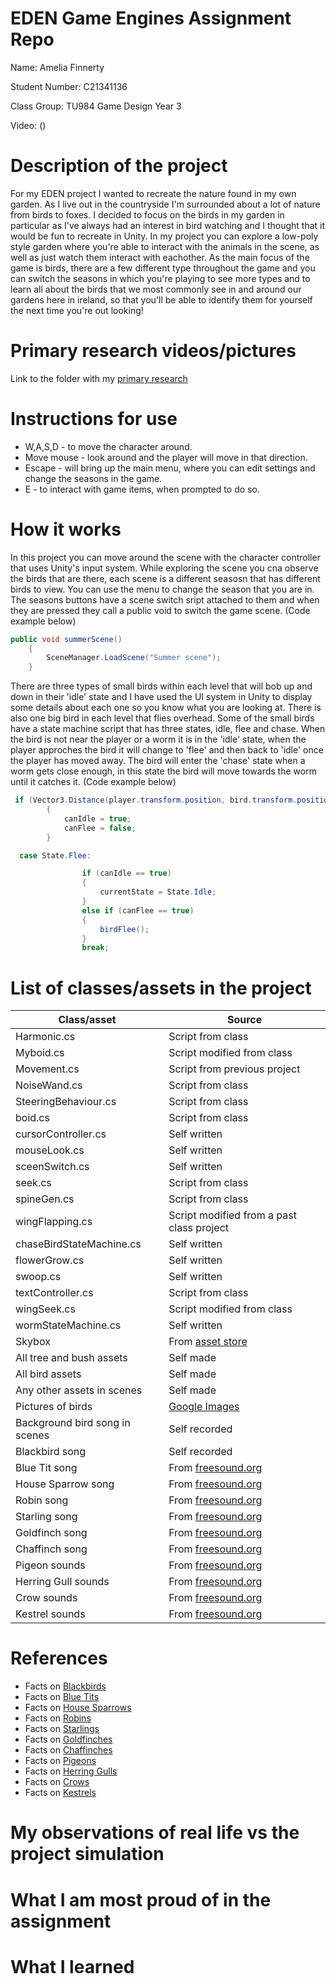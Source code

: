 # EDEN Game Engines Assignment Repo

Name: Amelia Finnerty

Student Number: C21341136

Class Group: TU984 Game Design Year 3

Video:
()

# Description of the project
For my EDEN project I wanted to recreate the nature found in my own garden. As I live out in the countryside I'm surrounded about a lot of nature from birds to foxes. I decided to focus on the birds in my garden in particular as I've always had an interest in bird watching and I thought that it would be fun to recreate in Unity. In my project you can explore a low-poly style garden where you're able to interact with the animals in the scene, as well as just watch them interact with eachother. As the main focus of the game is birds, there are a few different type throughout the game and you can switch the seasons in which you're playing to see more types and to learn all about the birds that we most commonly see in and around our gardens here in ireland, so that you'll be able to identify them for yourself the next time you're out looking!

# Primary research videos/pictures
Link to the folder with my [primary research](https://drive.google.com/drive/folders/1U_38BIjF2x9La3iPT4CQNQc0ab5A-h9D?usp=sharing)

# Instructions for use
* W,A,S,D - to move the character around.
* Move mouse - look around and the player will move in that direction.
* Escape - will bring up the main menu, where you can edit settings and change the seasons in the game.
* E - to interact with game items, when prompted to do so.

# How it works
In this project you can move around the scene with the character controller that uses Unity's input system. While exploring the scene you cna observe the birds that are there, each scene is a different seasosn that has different birds to view. You can use the menu to change the season that you are in. The seasons buttons have a scene switch sript attached to them and when they are pressed they call a public void to switch the game scene. (Code example below)

```C#
public void summerScene()
    {
        SceneManager.LoadScene("Summer scene");
    }
```

There are three types of small birds within each level that will bob up and down in their 'idle' state and I have used the UI system in Unity to display some details about each one so you know what you are looking at. There is also one big bird in each level that flies overhead. Some of the small birds have a state machine script that has three states, idle, flee and chase. When the bird is not near the player or a worm it is in the 'idle' state, when the player approches the bird it will change to 'flee' and then back to 'idle' once the player has moved away. The bird will enter the 'chase' state when a worm gets close enough, in this state the bird will move towards the worm until it catches it. (Code example below)

```C#
 if (Vector3.Distance(player.transform.position, bird.transform.position) > 5f)
        {
            canIdle = true;
            canFlee = false;
        }
```

```C#
  case State.Flee:

                if (canIdle == true)
                {
                    currentState = State.Idle;
                }
                else if (canFlee == true)
                {
                    birdFlee();
                }
                break;
```

# List of classes/assets in the project

| Class/asset | Source |
|-----------|-----------|
|Harmonic.cs|Script from class|
|Myboid.cs|Script modified from class|
|Movement.cs|Script from previous project|
|NoiseWand.cs|Script from class|
|SteeringBehaviour.cs|Script from class|
|boid.cs|Script from class|
|cursorController.cs|Self written|
|mouseLook.cs|Self written|
|sceenSwitch.cs|Self written|
|seek.cs|Script from class|
|spineGen.cs|Script from class|
|wingFlapping.cs|Script modified from a past class project|
|chaseBirdStateMachine.cs|Self written|
|flowerGrow.cs|Self written|
|swoop.cs|Self written|
|textController.cs|Script from class|
|wingSeek.cs|Script modified from class|
|wormStateMachine.cs|Self written|
|Skybox|From [asset store](https://assetstore.unity.com/packages/2d/textures-materials/sky/farland-skies-cloudy-crown-60004)|
|All tree and bush assets|Self made|
|All bird assets|Self made|
|Any other assets in scenes|Self made|
|Pictures of birds|[Google Images](https://images.google.com/)|
|Background bird song in scenes|Self recorded|
|Blackbird song|Self recorded|
|Blue Tit song|From [freesound.org](https://freesound.org/people/acclivity/sounds/509707/)|
|House Sparrow song|From [freesound.org](https://freesound.org/people/soundbytez/sounds/110991/)|
|Robin song|From [freesound.org](https://freesound.org/people/Sparrer/sounds/49985/)|
|Starling song|From [freesound.org](https://freesound.org/people/PianoFarm/sounds/521799/)|
|Goldfinch song|From [freesound.org](https://freesound.org/people/TRP/sounds/616983/)|
|Chaffinch song|From [freesound.org](https://freesound.org/people/dobroide/sounds/50883/)|
|Pigeon sounds|From [freesound.org](https://freesound.org/people/squashy555/sounds/319512/)|
|Herring Gull sounds|From [freesound.org](https://freesound.org/people/se2001/sounds/510204/)|
|Crow sounds|From [freesound.org](https://freesound.org/people/mudflea2/sounds/708181/)|
|Kestrel sounds|From [freesound.org](https://freesound.org/people/dobroide/sounds/17507/)|

# References
* Facts on [Blackbirds](https://www.livingwithbirds.com/tweetapedia/21-facts-on-blackbird)
* Facts on [Blue Tits](https://www.livingwithbirds.com/tweetapedia/21-facts-on-blue-tit)
* Facts on [House Sparrows](https://www.livingwithbirds.com/tweetapedia/21-facts-on-house-sparrow)
* Facts on [Robins](https://www.livingwithbirds.com/tweetapedia/21-facts-on-robin)
* Facts on [Starlings](https://www.livingwithbirds.com/tweetapedia/21-facts-on-starling)
* Facts on [Goldfinches](https://www.livingwithbirds.com/tweetapedia/21-facts-on-goldfinch)
* Facts on [Chaffinches](https://www.livingwithbirds.com/tweetapedia/21-facts-on-chaffinch)
* Facts on [Pigeons](https://www.excelpestservices.com/11-fun-facts-about-pigeons/)
* Facts on [Herring Gulls](https://www.allaboutbirds.org/guide/Herring_Gull/overview)
* Facts on [Crows](https://www.mentalfloss.com/article/504722/12-fascinating-facts-about-crows)
* Facts on [Kestrels](https://www.livingwithbirds.com/tweetapedia/21-facts-on-kestrel)

# My observations of real life vs the project simulation

# What I am most proud of in the assignment

# What I learned

